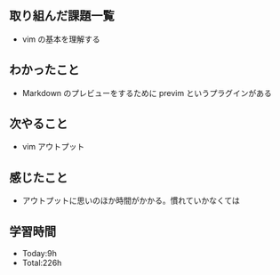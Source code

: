 ## 取り組んだ課題一覧
- vim の基本を理解する
## わかったこと
- Markdown のプレビューをするために previm というプラグインがある
## 次やること
- vim アウトプット
## 感じたこと
- アウトプットに思いのほか時間がかかる。慣れていかなくては
## 学習時間
- Today:9h
- Total:226h
